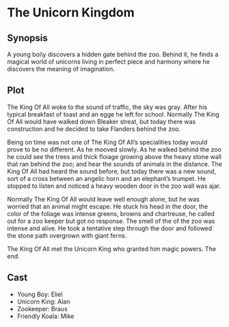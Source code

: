 # The Unicorn Kingdom

## Synopsis

A young boi\y discovers a hidden gate behind the zoo.
Behind it, he finds a magical world of unicorns living in perfect piece and harmony where he discovers the meaning of imagination.

## Plot

The King Of All woke to the sound of traffic, the sky was gray.
After his typical breakfast of toast and an egge he left for school.
Normally The King Of All would have walked down Bleaker streat, but today there was construction and he decided to take Flanders behind the zoo.

Being on time was not one of The King Of All’s specialities today would prove to be no different.
As he mooved slowly.
As he walked behind the zoo he could see the trees and thick floiage growing above the heavy stone wall that ran behind the zoo; and hear the sounds of animals in the distance.
The King Of All had heard the sound before, but today there was a new sound, sort of a cross between an angelic horn and an elephant’s trumpet.
He stopped to listen and noticed a heavy wooden door in the zoo wall was ajar.

Normally The King Of All would leave well enough alone, but he was worried that an animal might escape.
He stuck his head in the door, the color of the foliage was intense greens, browns and chartreuse, he called out for a zoo keeper but got no response.
The smell of the of the zoo was intense and alive.
He took a tentative step through the door and followed the stone path overgrown with giant ferns.

The King Of All met the Unicorn King who granted him magic powers.
The end.

## Cast

* Young Boy: Eliel
* Unicorn King: Alan
* Zookeeper: Braus
* Friendly Koala: Mike

